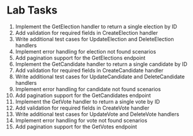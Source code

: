 # Lab Tasks

1. Implement the GetElection handler to return a single election by ID
2. Add validation for required fields in CreateElection handler
3. Write additional test cases for UpdateElection and DeleteElection handlers
4. Implement error handling for election not found scenarios
5. Add pagination support for the GetElections endpoint
6. Implement the GetCandidate handler to return a single candidate by ID
7. Add validation for required fields in CreateCandidate handler
8. Write additional test cases for UpdateCandidate and DeleteCandidate handlers
9. Implement error handling for candidate not found scenarios
10. Add pagination support for the GetCandidates endpoint
11. Implement the GetVote handler to return a single vote by ID
12. Add validation for required fields in CreateVote handler
13. Write additional test cases for UpdateVote and DeleteVote handlers
14. Implement error handling for vote not found scenarios
15. Add pagination support for the GetVotes endpoint